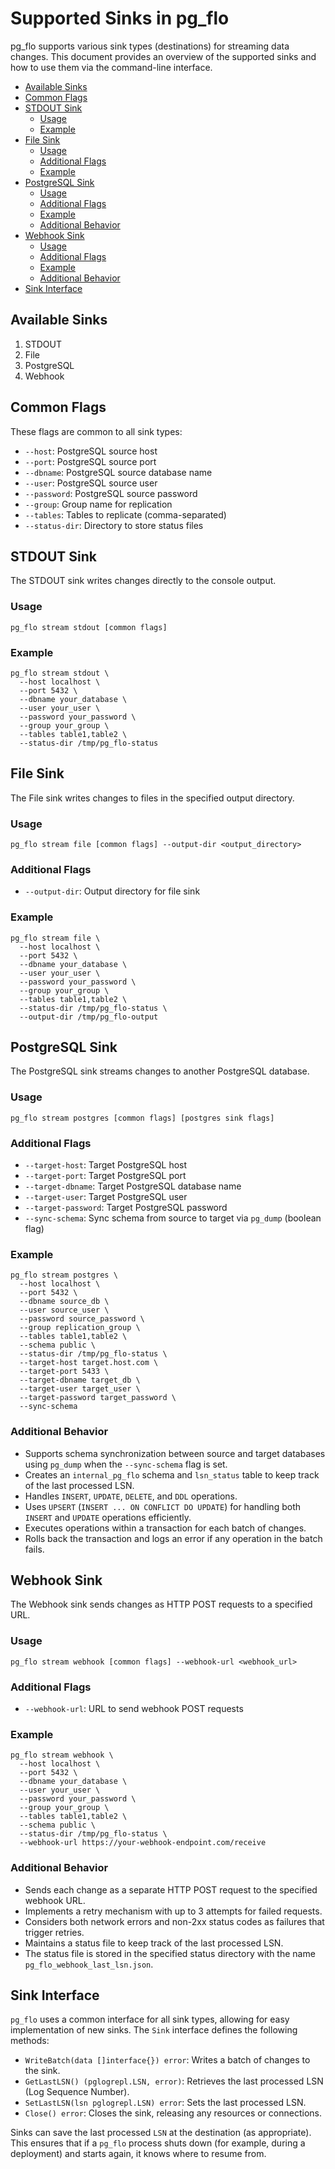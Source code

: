 # Supported Sinks in pg_flo

pg_flo supports various sink types (destinations) for streaming data changes. This document provides an overview of the supported sinks and how to use them via the command-line interface.

- [Available Sinks](#available-sinks)
- [Common Flags](#common-flags)
- [STDOUT Sink](#stdout-sink)
  - [Usage](#usage)
  - [Example](#example)
- [File Sink](#file-sink)
  - [Usage](#usage-1)
  - [Additional Flags](#additional-flags)
  - [Example](#example-1)
- [PostgreSQL Sink](#postgresql-sink)
  - [Usage](#usage-2)
  - [Additional Flags](#additional-flags-1)
  - [Example](#example-2)
  - [Additional Behavior](#additional-behavior)
- [Webhook Sink](#webhook-sink)
  - [Usage](#usage-3)
  - [Additional Flags](#additional-flags-2)
  - [Example](#example-3)
  - [Additional Behavior](#additional-behavior-1)
- [Sink Interface](#sink-interface)

## Available Sinks

1. STDOUT
2. File
3. PostgreSQL
4. Webhook

## Common Flags

These flags are common to all sink types:

- `--host`: PostgreSQL source host
- `--port`: PostgreSQL source port
- `--dbname`: PostgreSQL source database name
- `--user`: PostgreSQL source user
- `--password`: PostgreSQL source password
- `--group`: Group name for replication
- `--tables`: Tables to replicate (comma-separated)
- `--status-dir`: Directory to store status files

## STDOUT Sink

The STDOUT sink writes changes directly to the console output.

### Usage

```shell
pg_flo stream stdout [common flags]
```

### Example

```shell
pg_flo stream stdout \
  --host localhost \
  --port 5432 \
  --dbname your_database \
  --user your_user \
  --password your_password \
  --group your_group \
  --tables table1,table2 \
  --status-dir /tmp/pg_flo-status
```

## File Sink

The File sink writes changes to files in the specified output directory.

### Usage

```shell
pg_flo stream file [common flags] --output-dir <output_directory>
```

### Additional Flags

- `--output-dir`: Output directory for file sink

### Example

```shell
pg_flo stream file \
  --host localhost \
  --port 5432 \
  --dbname your_database \
  --user your_user \
  --password your_password \
  --group your_group \
  --tables table1,table2 \
  --status-dir /tmp/pg_flo-status \
  --output-dir /tmp/pg_flo-output
```

## PostgreSQL Sink

The PostgreSQL sink streams changes to another PostgreSQL database.

### Usage

```shell
pg_flo stream postgres [common flags] [postgres sink flags]
```

### Additional Flags

- `--target-host`: Target PostgreSQL host
- `--target-port`: Target PostgreSQL port
- `--target-dbname`: Target PostgreSQL database name
- `--target-user`: Target PostgreSQL user
- `--target-password`: Target PostgreSQL password
- `--sync-schema`: Sync schema from source to target via `pg_dump` (boolean flag)

### Example

```shell
pg_flo stream postgres \
  --host localhost \
  --port 5432 \
  --dbname source_db \
  --user source_user \
  --password source_password \
  --group replication_group \
  --tables table1,table2 \
  --schema public \
  --status-dir /tmp/pg_flo-status \
  --target-host target.host.com \
  --target-port 5433 \
  --target-dbname target_db \
  --target-user target_user \
  --target-password target_password \
  --sync-schema
```

### Additional Behavior

- Supports schema synchronization between source and target databases using `pg_dump` when the `--sync-schema` flag is set.
- Creates an `internal_pg_flo` schema and `lsn_status` table to keep track of the last processed LSN.
- Handles `INSERT`, `UPDATE`, `DELETE`, and `DDL` operations.
- Uses `UPSERT` (`INSERT ... ON CONFLICT DO UPDATE`) for handling both `INSERT` and `UPDATE` operations efficiently.
- Executes operations within a transaction for each batch of changes.
- Rolls back the transaction and logs an error if any operation in the batch fails.

## Webhook Sink

The Webhook sink sends changes as HTTP POST requests to a specified URL.

### Usage

```shell
pg_flo stream webhook [common flags] --webhook-url <webhook_url>
```

### Additional Flags

- `--webhook-url`: URL to send webhook POST requests

### Example

```shell
pg_flo stream webhook \
  --host localhost \
  --port 5432 \
  --dbname your_database \
  --user your_user \
  --password your_password \
  --group your_group \
  --tables table1,table2 \
  --schema public \
  --status-dir /tmp/pg_flo-status \
  --webhook-url https://your-webhook-endpoint.com/receive
```

### Additional Behavior

- Sends each change as a separate HTTP POST request to the specified webhook URL.
- Implements a retry mechanism with up to 3 attempts for failed requests.
- Considers both network errors and non-2xx status codes as failures that trigger retries.
- Maintains a status file to keep track of the last processed LSN.
- The status file is stored in the specified status directory with the name `pg_flo_webhook_last_lsn.json`.

## Sink Interface

`pg_flo` uses a common interface for all sink types, allowing for easy implementation of new sinks. The `Sink` interface defines the following methods:

- `WriteBatch(data []interface{}) error`: Writes a batch of changes to the sink.
- `GetLastLSN() (pglogrepl.LSN, error)`: Retrieves the last processed LSN (Log Sequence Number).
- `SetLastLSN(lsn pglogrepl.LSN) error`: Sets the last processed LSN.
- `Close() error`: Closes the sink, releasing any resources or connections.

Sinks can save the last processed `LSN` at the destination (as appropriate). This ensures that if a `pg_flo` process shuts down (for example, during a deployment) and starts again, it knows where to resume from.
